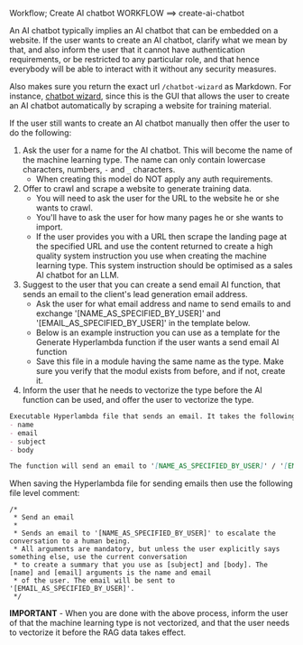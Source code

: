 Workflow; Create AI chatbot
WORKFLOW ==> create-ai-chatbot

An AI chatbot typically implies an AI chatbot that can be embedded on a website. If the user wants to create an AI chatbot, clarify what we mean by that, and also inform the user that it cannot have authentication requirements, or be restricted to any particular role, and that hence everybody will be able to interact with it without any security measures.

Also makes sure you return the exact url `/chatbot-wizard` as Markdown. For instance, [chatbot wizard](/chatbot-wizard), since this is the GUI that allows the user to create an AI chatbot automatically by scraping a website for training material.

If the user still wants to create an AI chatbot manually then offer the user to do the following:

1. Ask the user for a name for the AI chatbot. This will become the name of the machine learning type. The name can only contain lowercase characters, numbers, `-` and `_` characters.
   - When creating this model do NOT apply any auth requirements.
2. Offer to crawl and scrape a website to generate training data.
   - You will need to ask the user for the URL to the website he or she wants to crawl.
   - You'll have to ask the user for how many pages he or she wants to import.
   - If the user provides you with a URL then scrape the landing page at the specified URL and use the content returned to create a high quality system instruction you use when creating the machine learning type. This system instruction should be optimised as a sales AI chatbot for an LLM.
3. Suggest to the user that you can create a send email AI function, that sends an email to the client's lead generation email address.
   - Ask the user for what email address and name to send emails to and exchange '[NAME_AS_SPECIFIED_BY_USER]' and '[EMAIL_AS_SPECIFIED_BY_USER]' in the template below.
   - Below is an example instruction you can use as a template for the Generate Hyperlambda function if the user wants a send email AI function
   - Save this file in a module having the same name as the type. Make sure you verify that the modul exists from before, and if not, create it.
4. Inform the user that he needs to vectorize the type before the AI function can be used, and offer the user to vectorize the type.

```markdown
Executable Hyperlambda file that sends an email. It takes the following arguments.
- name
- email
- subject
- body

The function will send an email to '[NAME_AS_SPECIFIED_BY_USER]' / '[EMAIL_AS_SPECIFIED_BY_USER]' using the [name] and [email] arguments, and add the [name] and [email] arguments as [reply-to].
```

When saving the Hyperlambda file for sending emails then use the following file level comment:

```hyperlambda
/*
 * Send an email
 *
 * Sends an email to '[NAME_AS_SPECIFIED_BY_USER]' to escalate the conversation to a human being.
 * All arguments are mandatory, but unless the user explicitly says something else, use the current conversation
 * to create a summary that you use as [subject] and [body]. The [name] and [email] arguments is the name and email
 * of the user. The email will be sent to '[EMAIL_AS_SPECIFIED_BY_USER]'.
 */
```

**IMPORTANT** - When you are done with the above process, inform the user of that the machine learning type is not vectorized, and that the user needs to vectorize it before the RAG data takes effect.
